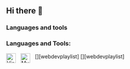 ## Hi there 👋

### Languages and tools

### Languages and Tools:

[<img align="left" alt="Visual Studio Code" width="26px" src="https://cdn.jsdelivr.net/gh/devicons/devicon/icons/vscode/vscode-original.svg" style="padding-right:10px;" />][webdevplaylist]
[<img align="left" alt="MySQL" width="26px" src="https://cdn.jsdelivr.net/gh/devicons/devicon/icons/mysql/mysql-original.svg" style="padding-right:10px;" />][webdevplaylist]


<!--
**gudmundson-a/gudmundson-a** is a ✨ _special_ ✨ repository because its `README.md` (this file) appears on your GitHub profile.


